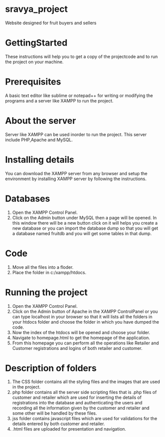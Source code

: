 # sravya_project
Website designed for fruit buyers and sellers

# GettingStarted
These instructions will help you to get a copy of the projectcode and to run the project on your machine.

# Prerequisites
A basic text editor like sublime or notepad++ for writing or modifying the programs and a server like XAMPP to run the project.

# About the server 
Server like XAMPP can be used inorder to run the project. This server include PHP,Apache and MySQL.

# Installing details
You can download the XAMPP server from any browser and setup the environment by installing XAMPP server by following the instructions.

# Databases
1. Open the XAMPP Control Panel.
2. Click on the Admin button under MySQL then a page will be opened. In this window there will be a new button click on it will helps you create a new database or you can import the database dump so that you will get a database named fruitdb and you will get some tables in that dump.

# Code
1. Move all the files into a floder.
2. Place the folder in c:/xampp/htdocs.

# Running the project
1. Open the XAMPP Control Panel.
2. Click on the Admin button of Apache in the XAMPP ControlPanel or you can type localhost in your browser so that it will lists all the folders in your htdocs folder and choose the folder in which you have dumped the code.
3. Now the index of the htdocs will be opened and choose your folder.
4. Navigate to homepage.html to get the homepage of the application.
5. From this homepage you can perform all the operations like Retailer and Customer registrations  and logins of both retailer and customer.

# Description of folders
1. The CSS folder contains all the styling files and the images that are used in the project.
2. php folder contains all the server side scripting files that is .php files of customer and retailer which are used for inserting the details of registrations into the database and authenticating the users and recording all the information given by the customer and retailer and some other will be handled by these files.
3. jss folder contains javascript files which are used for validations for the details entered by both customer and retailer.
4. .html files are uploaded for presentation and navigation.
